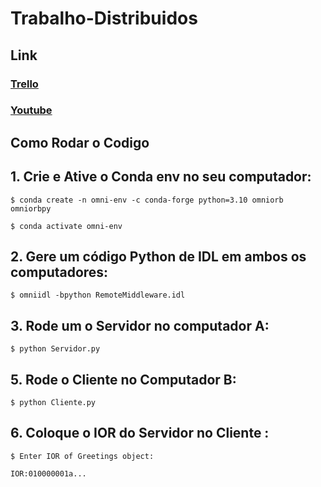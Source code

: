 # Trabalho-Distribuidos

## Link

### [Trello](https://trello.com/b/2oYoHH4F/sistema-distribuidos)
### [Youtube](https://youtu.be/89v0IzNvX8k)

## Como Rodar o Codigo

## 1. Crie e Ative o Conda env no seu computador:

    $ conda create -n omni-env -c conda-forge python=3.10 omniorb omniorbpy

    $ conda activate omni-env

## 2. Gere um código Python de IDL em ambos os computadores:

    $ omniidl -bpython RemoteMiddleware.idl

## 3. Rode um o Servidor no computador A:

    $ python Servidor.py

## 5. Rode o Cliente no Computador B:

    $ python Cliente.py

## 6. Coloque o IOR do Servidor no Cliente :

    $ Enter IOR of Greetings object:

    IOR:010000001a...
